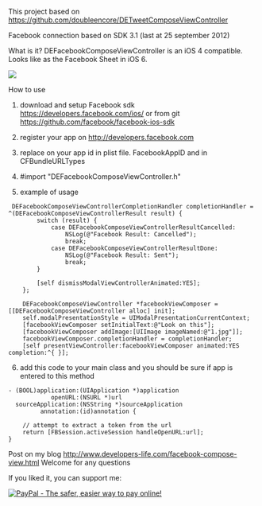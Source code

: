 This project based on https://github.com/doubleencore/DETweetComposeViewController

Facebook connection based on SDK 3.1 (last at 25 september 2012)


What is it?
DEFacebookComposeViewController is an iOS 4 compatible. 
Looks like as the Facebook Sheet in iOS 6.

<img src="https://raw.github.com/sakrist/FacebookSample/master/Screen%20Shot%202012-09-10%20at%2010.30.48%20PM.jpg" />

How to use

1. download and setup Facebook sdk https://developers.facebook.com/ios/ or from git https://github.com/facebook/facebook-ios-sdk

2. register your app on http://developers.facebook.com

3. replace on your app id in plist file. FacebookAppID and in CFBundleURLTypes

4. \#import "DEFacebookComposeViewController.h"

5. example of usage
```
 DEFacebookComposeViewControllerCompletionHandler completionHandler = ^(DEFacebookComposeViewControllerResult result) {
        switch (result) {
            case DEFacebookComposeViewControllerResultCancelled:
                NSLog(@"Facebook Result: Cancelled");
                break;
            case DEFacebookComposeViewControllerResultDone:
                NSLog(@"Facebook Result: Sent");
                break;
        }
        
        [self dismissModalViewControllerAnimated:YES];
    };
    
    DEFacebookComposeViewController *facebookViewComposer = [[DEFacebookComposeViewController alloc] init];
    self.modalPresentationStyle = UIModalPresentationCurrentContext;
    [facebookViewComposer setInitialText:@"Look on this"];
    [facebookViewComposer addImage:[UIImage imageNamed:@"1.jpg"]];
    facebookViewComposer.completionHandler = completionHandler;
    [self presentViewController:facebookViewComposer animated:YES completion:^{ }]; 
```


6. add this code to your main class and you should be sure if app is entered to this method
```
- (BOOL)application:(UIApplication *)application
            openURL:(NSURL *)url
  sourceApplication:(NSString *)sourceApplication
         annotation:(id)annotation {

    // attempt to extract a token from the url
    return [FBSession.activeSession handleOpenURL:url];
}
```




Post on my blog http://www.developers-life.com/facebook-compose-view.html
Welcome for any questions

If you liked it, you can support me:

<a href="https://www.paypal.com/cgi-bin/webscr?cmd=_s-xclick&hosted_button_id=B4VMLFZ986FNW">
<img src="https://www.paypalobjects.com/en_US/i/btn/btn_donateCC_LG.gif" border="0" name="submit" alt="PayPal - The safer, easier way to pay online!" />
</a>
